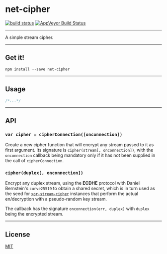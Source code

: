 # net-cipher

[![build status](http://img.shields.io/travis/chiefbiiko/net-cipher.svg?style=flat)](http://travis-ci.org/chiefbiiko/net-cipher) [![AppVeyor Build Status](https://ci.appveyor.com/api/projects/status/github/chiefbiiko/net-cipher?branch=master&svg=true)](https://ci.appveyor.com/project/chiefbiiko/net-cipher)

***

A simple stream cipher.

***

## Get it!

```
npm install --save net-cipher
```

***

## Usage

```js
/*...*/
```

***

## API

### `var cipher = cipherConnection([onconnection])`

Create a new cipher function that will encrypt any stream passed to it as first argument. Its signature is `cipher(stream[, onconnection])`, with the `onconnection` callback being mandatory only if it has not been supplied in the call of `cipherConnection`.

### `cipher(duplex[, onconnection])`

Encrypt any duplex stream, using the **ECDHE** protocol with Daniel Bernstein's `curve25519` to obtain a shared secret, which is in turn used as the seed for [`xor-stream-cipher`](https://github.com/chiefbiiko/xor-stream-cipher) instances that perform the actual en/decryption with a pseudo-random key stream. 

The callback has the signature `onconnection(err, duplex)` with `duplex` being the encrypted stream.

***

## License

[MIT](./license.md)
